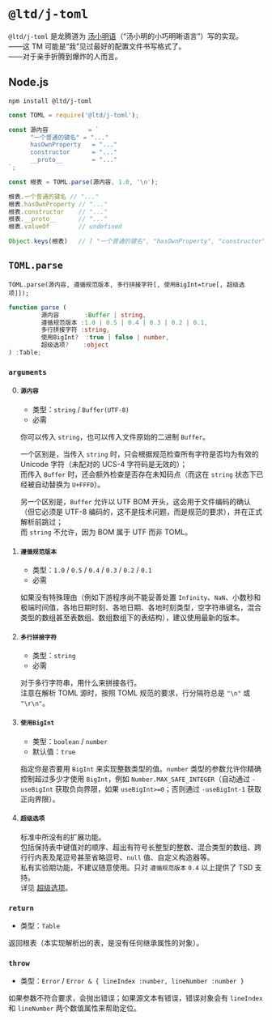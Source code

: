 ﻿
`@ltd/j-toml`
=============

`@ltd/j-toml` 是龙腾道为 [汤小明语](https://ZhuanLan.ZhiHu.com/p/50412485)（“汤小明的小巧明晰语言”）写的实现。  
——这 TM 可能是“我”见过最好的配置文件书写格式了。  
——对于亲手折腾到爆炸的人而言。

Node.js
-------

```shell
npm install @ltd/j-toml
```

```javascript
const TOML = require('@ltd/j-toml');

const 源内容           = `
      "一个普通的键名" = "..."
      hasOwnProperty   = "..."
      constructor      = "..."
      __proto__        = "..."
`;

const 根表 = TOML.parse(源内容, 1.0, '\n');

根表.一个普通的键名 // "..."
根表.hasOwnProperty // "..."
根表.constructor    // "..."
根表.__proto__      // "..."
根表.valueOf        // undefined

Object.keys(根表)   // [ "一个普通的键名", "hasOwnProperty", "constructor", "__proto__" ]
```

`TOML.parse`
------------

```
TOML.parse(源内容, 遵循规范版本, 多行拼接字符[, 使用BigInt=true[, 超级选项]]);
```

```typescript
function parse (
         源内容       :Buffer | string,
         遵循规范版本 :1.0 | 0.5 | 0.4 | 0.3 | 0.2 | 0.1,
         多行拼接字符 :string,
         使用BigInt?  :true | false | number,
         超级选项?    :object
) :Table;
```

### `arguments`

0.  #### `源内容`
    
    *   类型：`string` / `Buffer(UTF-8)`
    *   必需
    
    你可以传入 `string`，也可以传入文件原始的二进制 `Buffer`。
    
    一个区别是，当传入 `string` 时，只会根据规范检查所有字符是否均为有效的 Unicode 字符（未配对的 UCS-4 字符码是无效的）；  
    而传入 `Buffer` 时，还会额外检查是否存在未知码点（而这在 `string` 状态下已经被自动替换为 `U+FFFD`）。
    
    另一个区别是，`Buffer` 允许以 UTF BOM 开头，这会用于文件编码的确认（但它必须是 UTF-8 编码的，这不是技术问题，而是规范的要求），并在正式解析前跳过；  
    而 `string` 不允许，因为 BOM 属于 UTF 而非 TOML。
    
1.  #### `遵循规范版本`
    
    *   类型：`1.0` / `0.5` / `0.4` / `0.3` / `0.2` / `0.1`
    *   必需
    
    如果没有特殊理由（例如下游程序尚不能妥善处置 `Infinity`、`NaN`、小数秒和极端时间值，各地日期时刻、各地日期、各地时刻类型，空字符串键名，混合类型的数组甚至表数组、数组数组下的表结构），建议使用最新的版本。
    
2.  #### `多行拼接字符`
    
    *   类型：`string`
    *   必需
    
    对于多行字符串，用什么来拼接各行。  
    注意在解析 TOML 源时，按照 TOML 规范的要求，行分隔符总是 `"\n"` 或 `"\r\n"`。
    
3.  #### `使用BigInt`
    
    *   类型：`boolean` / `number`
    *   默认值：`true`
    
    指定你是否要用 `BigInt` 来实现整数类型的值。`number` 类型的参数允许你精确控制超过多少才使用 `BigInt`，例如 `Number.MAX_SAFE_INTEGER`（自动通过 `-useBigInt` 获取负向界限，如果 `useBigInt>=0`；否则通过 `-useBigInt-1` 获取正向界限）。
    
4.  #### `超级选项`
    
    标准中所没有的扩展功能。  
    包括保持表中键值对的顺序、超出有符号长整型的整数、混合类型的数组、跨行行内表及尾逗号甚至省略逗号、`null` 值、自定义构造器等。  
    私有实验期功能，不建议随意使用。只对 `遵循规范版本` `0.4` 以上提供了 TSD 支持。  
    详见 [超级选项](https://GitHub.com/LongTengDao/j-toml/blob/master/docs/简体中文/xOptions.md)。

### `return`

*   类型：`Table`

返回根表（本实现解析出的表，是没有任何继承属性的对象）。

### `throw`

*   类型：`Error` / `Error & { lineIndex :number, lineNumber :number }`

如果参数不符合要求，会抛出错误；如果源文本有错误，错误对象会有 `lineIndex` 和 `lineNumber` 两个数值属性来帮助定位。
